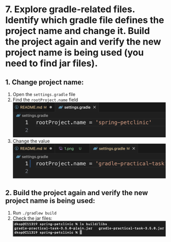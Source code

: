 # 7. Explore gradle-related files. Identify which gradle file defines the project name and change it. Build the project again and verify the new project name is being used (you need to find jar files).

## 1. Change project name:

1. Open the `settings.gradle` file
2. Find the `rootProject.name` field
    ![Screenshot](./1.png)
3. Change the value
    ![Screenshot](./2.png)

## 2. Build the project again and verify the new project name is being used:

1. Run `./gradlew build`
2. Check the jar files:
    ![Screenshot](./3.png)